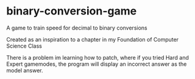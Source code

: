 # binary-conversion-game
A game to train speed for decimal to binary conversions

Created as an inspiration to a chapter in my Foundation of Computer Science Class

There is a problem im learning how to patch, where if you tried Hard and Expert gamemodes, the program will display an incorrect answer as the model answer.
